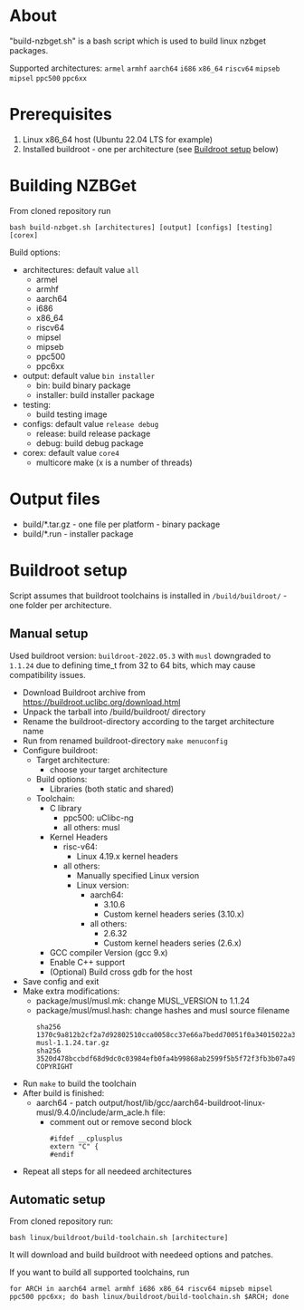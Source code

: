 # About

"build-nzbget.sh" is a bash script which is used to build linux nzbget packages.

Supported architectures: `armel` `armhf` `aarch64` `i686` `x86_64` `riscv64` `mipseb` `mipsel` `ppc500` `ppc6xx`

# Prerequisites

1. Linux x86_64 host (Ubuntu 22.04 LTS for example)
2. Installed buildroot - one per architecture (see [Buildroot setup](#buildroot-setup) below)

# Building NZBGet

From cloned repository run
```
bash build-nzbget.sh [architectures] [output] [configs] [testing] [corex]
```

Build options:
- architectures: default value `all`
    - armel
    - armhf
    - aarch64
    - i686
    - x86_64
    - riscv64
    - mipsel
    - mipseb
    - ppc500
    - ppc6xx
- output: default value `bin installer`
    - bin: build binary package
    - installer: build installer package
- testing:
    - build testing image
- configs: default value `release debug`
    - release: build release package
    - debug: build debug package
- corex: default value `core4`
    - multicore make (x is a number of threads)

# Output files

- build/*.tar.gz - one file per platform - binary package
- build/*.run - installer package

# Buildroot setup

Script assumes that buildroot toolchains is installed in `/build/buildroot/` - one folder per architecture.

## Manual setup

Used buildroot version: `buildroot-2022.05.3` with `musl` downgraded to `1.1.24` due to defining time_t from 32 to 64 bits, which may cause compatibility issues.

- Download Buildroot archive from https://buildroot.uclibc.org/download.html
- Unpack the tarball into /build/buildroot/ directory
- Rename the buildroot-directory according to the target architecture name
- Run from renamed buildroot-directory `make menuconfig`
- Configure buildroot:
    - Target architecture:
        - choose your target architecture
    - Build options:
        - Libraries (both static and shared)
    - Toolchain:
        - C library
            - ppc500: uClibc-ng
            - all others: musl
        - Kernel Headers
            - risc-v64:
                - Linux 4.19.x kernel headers
            - all others:
                - Manually specified Linux version
                - Linux version:
                    - aarch64:
                        - 3.10.6
                        - Custom kernel headers series (3.10.x)
                    - all others:
                        - 2.6.32
                        - Custom kernel headers series (2.6.x)
        - GCC compiler Version (gcc 9.x)
        - Enable C++ support
        - (Optional) Build cross gdb for the host
- Save config and exit
- Make extra modifications:
    - package/musl/musl.mk: change MUSL_VERSION to 1.1.24
    - package/musl/musl.hash: change hashes and musl source filename
        ```
        sha256  1370c9a812b2cf2a7d92802510cca0058cc37e66a7bedd70051f0a34015022a3  musl-1.1.24.tar.gz
        sha256  3520d478bccbdf68d9dc0c03984efb0fa4b99868ab2599f5b5f72f3fb3b07a49  COPYRIGHT
        ```
- Run `make` to build the toolchain
- After build is finished:
    - aarch64 - patch output/host/lib/gcc/aarch64-buildroot-linux-musl/9.4.0/include/arm_acle.h file:
        - comment out or remove second block
            ```
            #ifdef __cplusplus
            extern "C" {
            #endif
            ```
- Repeat all steps for all needeed architectures

## Automatic setup

From cloned repository run:
```
bash linux/buildroot/build-toolchain.sh [architecture]
```
It will download and build buildroot with needeed options and patches.

If you want to build all supported toolchains, run
```
for ARCH in aarch64 armel armhf i686 x86_64 riscv64 mipseb mipsel ppc500 ppc6xx; do bash linux/buildroot/build-toolchain.sh $ARCH; done
```
